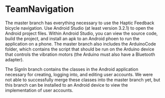 # TeamNavigation

The master branch has everything necessary to use the Haptic Feedback bicycle navigation. Use Android Studio (at least version 3.2.1) to open the Android project files. Within Android Studio, you can view the source code, build the project, and install an apk to an Android phoen to run the application on a phone.
The master branch also includes the ArduinoCode folder, which contains the script that should be run on the Arduino device that controls the vibration motors (the Arduino must also have a Bluetooth adapter).

The SignIn branch contains the classes in the Android application necessary for creating, logging into, and editing user accounts. We were not able to successfully merge these classes into the master branch yet, but this branch can be installed to an Android device to view the implementation of user accounts.